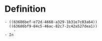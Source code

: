 # Definition
	- ((63686bef-e72d-4668-a329-1b31e7c03a64))
	  ((63686bf9-84c5-46ac-82c7-2c42a527dea1))
		-
	- In